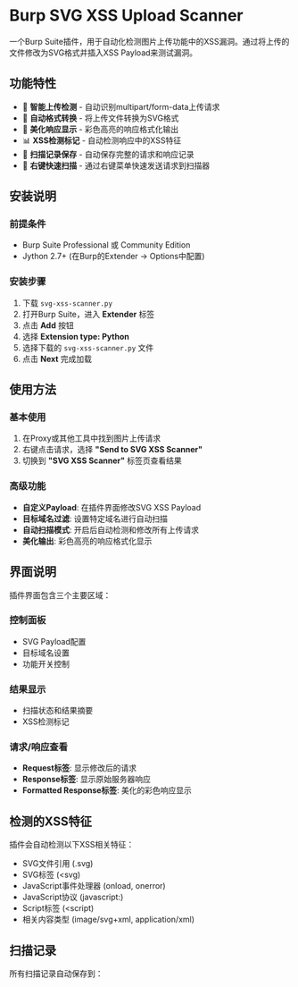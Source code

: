 # Burp SVG XSS Upload Scanner

一个Burp Suite插件，用于自动化检测图片上传功能中的XSS漏洞。通过将上传的文件修改为SVG格式并插入XSS Payload来测试漏洞。

## 功能特性

- 🎯 **智能上传检测** - 自动识别multipart/form-data上传请求
- 🔄 **自动格式转换** - 将上传文件转换为SVG格式
- 🎨 **美化响应显示** - 彩色高亮的响应格式化输出
- 📊 **XSS检测标记** - 自动检测响应中的XSS特征
- 💾 **扫描记录保存** - 自动保存完整的请求和响应记录
- 🚀 **右键快速扫描** - 通过右键菜单快速发送请求到扫描器

## 安装说明

### 前提条件
- Burp Suite Professional 或 Community Edition
- Jython 2.7+ (在Burp的Extender → Options中配置)

### 安装步骤
1. 下载 `svg-xss-scanner.py`
2. 打开Burp Suite，进入 **Extender** 标签
3. 点击 **Add** 按钮
4. 选择 **Extension type: Python**
5. 选择下载的 `svg-xss-scanner.py` 文件
6. 点击 **Next** 完成加载

## 使用方法

### 基本使用
1. 在Proxy或其他工具中找到图片上传请求
2. 右键点击请求，选择 **"Send to SVG XSS Scanner"**
3. 切换到 **"SVG XSS Scanner"** 标签页查看结果

### 高级功能
- **自定义Payload**: 在插件界面修改SVG XSS Payload
- **目标域名过滤**: 设置特定域名进行自动扫描
- **自动扫描模式**: 开启后自动检测和修改所有上传请求
- **美化输出**: 彩色高亮的响应格式化显示

## 界面说明

插件界面包含三个主要区域：

### 控制面板
- SVG Payload配置
- 目标域名设置
- 功能开关控制

### 结果显示
- 扫描状态和结果摘要
- XSS检测标记

### 请求/响应查看
- **Request标签**: 显示修改后的请求
- **Response标签**: 显示原始服务器响应
- **Formatted Response标签**: 美化的彩色响应显示

## 检测的XSS特征

插件会自动检测以下XSS相关特征：
- SVG文件引用 (.svg)
- SVG标签 (<svg)
- JavaScript事件处理器 (onload, onerror)
- JavaScript协议 (javascript:)
- Script标签 (<script)
- 相关内容类型 (image/svg+xml, application/xml)

## 扫描记录

所有扫描记录自动保存到：
